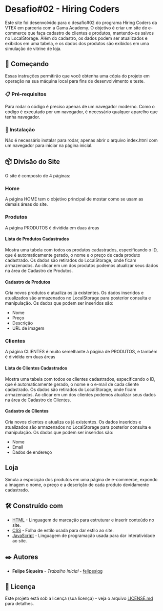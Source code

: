 # Desafio#02 - Hiring Coders

Este site foi desenvolvido para o desafio#02 do programa Hiring Coders da VTEX em parceria com a Gama Academy. O objetivo é criar um site de e-commerce que faça cadastro de clientes e produtos, mantendo-os salvos no LocalStorage.
Além do cadastro, os dados podem ser atualizados e exibidos em uma tabela, e os dados dos produtos são exibidos em uma simulação de vitrine de loja.

## 🚀 Começando

Essas instruções permitirão que você obtenha uma cópia do projeto em operação na sua máquina local para fins de desenvolvimento e teste.

### 📋 Pré-requisitos

Para rodar o código é preciso apenas de um navegador moderno. Como o código é executado por um navegador, é necessário qualquer aparelho que tenha navegador.

### 🔧 Instalação

Não é necessário instalar para rodar, apenas abrir o arquivo index.html com um navegador para iniciar na página inicial.

## 📦 Divisão do Site

O site é composto de 4 páginas:

### Home

A página HOME tem o objetivo principal de mostar como se usam as demais áreas do site.

### Produtos

A página PRODUTOS é dividida em duas áreas

#### Lista de Produtos Cadastrados

Mostra uma tabela com todos os produtos cadastrados, especificando o ID, que é automaticamente gerado, o nome e o preço de cada produto cadastrado. Os dados são retirados do LocalStorage, onde ficam armazenados.
Ao clicar em um dos produtos podemos atualizar seus dados na área de Cadastro de Produtos.

#### Cadastro de Produtos

Cria novos produtos e atualiza os já existentes. Os dados inseridos e atualizados são armazenados no LocalStorage para posterior consulta e manipulação.
Os dados que podem ser inseridos são:

- Nome
- Preço
- Descrição
- URL de imagem

### Clientes

A página CLIENTES é muito semelhante à página de PRODUTOS, e também é dividida em duas áreas

#### Lista de Clientes Cadastrados

Mostra uma tabela com todos os clientes cadastrados, especificando o ID, que é automaticamente gerado, o nome e o e-mail de cada cliente cadastrado. Os dados são retirados do LocalStorage, onde ficam armazenados.
Ao clicar em um dos clientes podemos atualizar seus dados na área de Cadastro de Clientes.

#### Cadastro de Clientes

Cria novos clientes e atualiza os já existentes. Os dados inseridos e atualizados são armazenados no LocalStorage para posterior consulta e manipulação.
Os dados que podem ser inseridos são:

- Nome
- Email
- Dados de endereço

## Loja

Simula a esposição dos produtos em uma página de e-commerce, expondo a imagem o nome, o preço e a descrição de cada produto devidamente cadastrado.

## 🛠️ Construído com

* [HTML](https://www.w3.org/standards/webdesign/htmlcss.html) - Linguagem de marcação para estruturar e inserir conteúdo no site.
* [CSS](https://www.w3.org/standards/webdesign/htmlcss.html) - Folha de estilo usada para dar estilo ao site.
* [JavaScript](https://www.javascript.com/) - Linguagem de programação usada para dar interatividade ao site.

## ✒️ Autores

* **Felipe Siqueira** - *Trabalho Inicial* - [felipesiqg](https://github.com/felipesiqg)


## 📄 Licença

Este projeto está sob a licença (sua licença) - veja o arquivo [LICENSE.md](https://github.com/usuario/projeto/licenca) para detalhes.